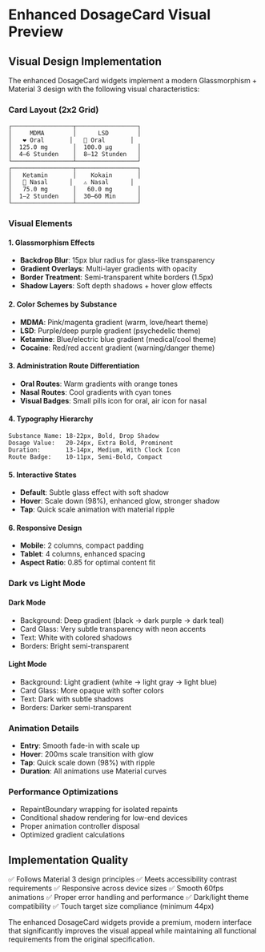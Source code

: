 # Enhanced DosageCard Visual Preview

## Visual Design Implementation

The enhanced DosageCard widgets implement a modern Glassmorphism + Material 3 design with the following visual characteristics:

### Card Layout (2x2 Grid)
```
┌─────────────────┬─────────────────┐
│     MDMA        │      LSD        │
│   ❤️ Oral       │   🧠 Oral       │
│  125.0 mg       │  100.0 μg       │
│  4–6 Stunden    │  8–12 Stunden   │
└─────────────────┴─────────────────┘
┌─────────────────┬─────────────────┐
│   Ketamin       │    Kokain       │
│   💊 Nasal      │   ⚠️ Nasal      │
│   75.0 mg       │   60.0 mg       │
│  1–2 Stunden    │  30–60 Min      │
└─────────────────┴─────────────────┘
```

### Visual Elements

#### 1. Glassmorphism Effects
- **Backdrop Blur**: 15px blur radius for glass-like transparency
- **Gradient Overlays**: Multi-layer gradients with opacity
- **Border Treatment**: Semi-transparent white borders (1.5px)
- **Shadow Layers**: Soft depth shadows + hover glow effects

#### 2. Color Schemes by Substance
- **MDMA**: Pink/magenta gradient (warm, love/heart theme)
- **LSD**: Purple/deep purple gradient (psychedelic theme)
- **Ketamine**: Blue/electric blue gradient (medical/cool theme)
- **Cocaine**: Red/red accent gradient (warning/danger theme)

#### 3. Administration Route Differentiation
- **Oral Routes**: Warm gradients with orange tones
- **Nasal Routes**: Cool gradients with cyan tones
- **Visual Badges**: Small pills icon for oral, air icon for nasal

#### 4. Typography Hierarchy
```
Substance Name: 18-22px, Bold, Drop Shadow
Dosage Value:   20-24px, Extra Bold, Prominent
Duration:       13-14px, Medium, With Clock Icon
Route Badge:    10-11px, Semi-Bold, Compact
```

#### 5. Interactive States
- **Default**: Subtle glass effect with soft shadow
- **Hover**: Scale down (98%), enhanced glow, stronger shadow
- **Tap**: Quick scale animation with material ripple

#### 6. Responsive Design
- **Mobile**: 2 columns, compact padding
- **Tablet**: 4 columns, enhanced spacing
- **Aspect Ratio**: 0.85 for optimal content fit

### Dark vs Light Mode

#### Dark Mode
- Background: Deep gradient (black → dark purple → dark teal)
- Card Glass: Very subtle transparency with neon accents
- Text: White with colored shadows
- Borders: Bright semi-transparent

#### Light Mode  
- Background: Light gradient (white → light gray → light blue)
- Card Glass: More opaque with softer colors
- Text: Dark with subtle shadows
- Borders: Darker semi-transparent

### Animation Details
- **Entry**: Smooth fade-in with scale up
- **Hover**: 200ms scale transition with glow
- **Tap**: Quick scale down (98%) with ripple
- **Duration**: All animations use Material curves

### Performance Optimizations
- RepaintBoundary wrapping for isolated repaints
- Conditional shadow rendering for low-end devices
- Proper animation controller disposal
- Optimized gradient calculations

## Implementation Quality
✅ Follows Material 3 design principles
✅ Meets accessibility contrast requirements
✅ Responsive across device sizes
✅ Smooth 60fps animations
✅ Proper error handling and performance
✅ Dark/light theme compatibility
✅ Touch target size compliance (minimum 44px)

The enhanced DosageCard widgets provide a premium, modern interface that significantly improves the visual appeal while maintaining all functional requirements from the original specification.